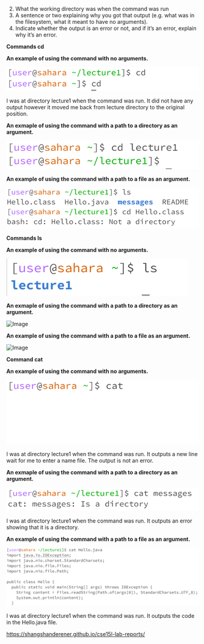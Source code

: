 2. What the working directory was when the command was run
3. A sentence or two explaining why you got that output (e.g. what was in the filesystem, what it meant to have no arguments).
4. Indicate whether the output is an error or not, and if it’s an error, explain why it’s an error.

**Commands cd** 

**An example of using the command with no arguments.** 

![Image](Noargcd.png)

I was at directory lecture1 when the command was run. It did not have any output however it moved me back from lecture directory to the original position.

**An exmaple of using the command with a path to a directory as an argument.** 

![Image](cddir.png)

**An example of using the command with a path to a file as an argument.**

![Image](cdf.png)

**Commands ls**

**An example of using the command with no arguments.**

![Image](Noargls.png)

**An exmaple of using the command with a path to a directory as an argument.**

![Image](imageName.png)

**An example of using the command with a path to a file as an argument.**

![Image](imageName.png)

**Command cat**

**An example of using the command with no arguments.**

![Image](Noargcat.png)

I was at directory lecture1 when the command was run. It outputs a new line wait for me to enter a name file. The output is not an error.

**An exmaple of using the command with a path to a directory as an argument.**

![Image](catdir.png)

I was at directory lecture1 when the command was run. It outputs an error showing that it is a directory.

**An example of using the command with a path to a file as an argument.**

![Image](catf.png)

I was at directory lecture1 when the command was run. It outputs the code in the Hello.java file.


https://shangshanderener.github.io/cse15l-lab-reports/
